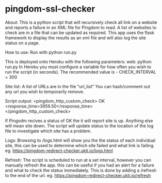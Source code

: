 # pingdom-ssl-checker

About:
This is a python script that will recursively check all link on a website and reports a failure in an XML file for Pingdom to read.  A list of websites to check are in a file that can be updated as required.  This app uses the flask framework to display the results as an xml file and will also log the site status on a page.

How to use:
Run with
		python run.py

This is deployed onto Heroku with the following parameters:
		web: python run.py
In Heroku you must configure a variable for how often you wish to run the script (in seconds). The recommended value is - CHECK_INTERVAL = 300

Site list:
A list of URLs are in the file "url_list"
You can hash/comment out any url you wish to temporarily remove.

Script output:
		<?xml version="1.0" encoding="UTF-8"?>
		<pingdom_http_custom_check>
		<status>OK</status>
		<response_time>3959.50</response_time>
		</pingdom_http_custom_check>

If Pingodm recives a status of OK the it will report site is up.  Anything else will mean site down.  The script will update status to the location of the log file to investigate which site has a problem.

Logs:
Browsing to /logs.html will show you the the status of each individual site, this can be used to determine which site failed and what link is failing. eg. 
		https://pingdom-redirect-checker.ukti.io/logs.html

Refresh:
The script is scheduled to run at a set interval, however you can manually refresh the app.  this can be useful if you had an alert for a failure and what to check the status immediately.  This is done by adding a /refresh to the end of the url. eg. 
		https://pingdom-redirect-checker.ukti.io/refresh

